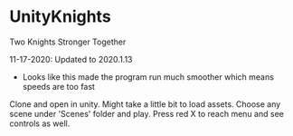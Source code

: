 # UnityKnights
 Two Knights Stronger Together

11-17-2020: Updated to 2020.1.13
- Looks like this made the program run much smoother which means speeds are too fast 

Clone and open in unity. Might take a little bit to load assets. Choose any scene under 'Scenes' folder and play. Press red X to reach menu and see controls as well.
